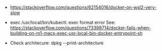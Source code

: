 - https://stackoverflow.com/questions/62154016/docker-on-wsl2-very-slow

- exec /usr/local/bin/kubectl: exec format error
See: https://stackoverflow.com/questions/73398714/docker-fails-when-building-on-m1-macs-exec-usr-local-bin-docker-entrypoint-sh

- Check architecure: dpkg --print-architecture
